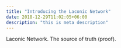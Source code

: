 ```yaml
---
title: "Introducing the Laconic Network"
date: 2018-12-29T11:02:05+06:00
description: "this is meta description"
---
```


Laconic Network. The source of truth (proof).